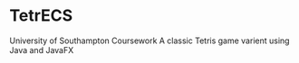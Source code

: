 # TetrECS
University of Southampton Coursework
A classic Tetris game varient using Java and JavaFX


